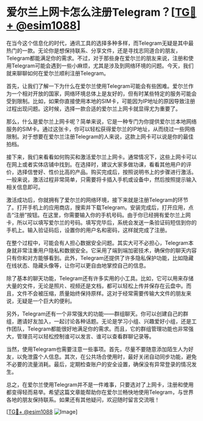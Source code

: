 # 爱尔兰上网卡怎么注册Telegram？[[TG💪+ @esim1088](https://t.me/s/esim1088)]

在当今这个信息化的时代，通讯工具的选择多种多样，而Telegram无疑是其中最热门的一款。无论你是想保持联系、分享文件，还是寻找志同道合的朋友，Telegram都能满足你的需求。不过，对于那些身在爱尔兰的朋友来说，注册和使用Telegram可能会遇到一些小麻烦，尤其是涉及到网络环境的问题。今天，我们就来聊聊如何在爱尔兰顺利注册Telegram。

首先，让我们了解一下为什么在爱尔兰使用Telegram可能会有些困难。爱尔兰作为一个相对开放的国家，网络环境总体上是友好的，但有时某些特定的服务可能会受到限制。比如，如果你直接使用本地的SIM卡，可能因为IP地址的原因导致注册过程出现问题。这时候，选择一款合适的爱尔兰上网卡就显得尤为重要了。

那么，什么是爱尔兰上网卡呢？简单来说，它是一种专门为你提供爱尔兰本地网络服务的SIM卡。通过这张卡，你可以轻松获得爱尔兰的IP地址，从而绕过一些网络限制。对于想要在爱尔兰注册Telegram的人来说，这款上网卡可以说是你的最佳拍档。

接下来，我们来看看如何购买和激活爱尔兰上网卡。通常情况下，这些上网卡可以在网上或者实体店铺中找到。在选择时，建议大家多做功课，看看其他用户的评价，选择信誉好、性价比高的产品。购买完成后，按照说明书上的步骤进行激活。一般来说，激活过程非常简单，只需要将卡插入手机或设备中，然后按照提示输入相关信息即可。

激活成功后，你就拥有了爱尔兰的网络环境，接下来就是注册Telegram的环节了。打开手机上的应用商店，搜索并下载Telegram。安装完成后，打开应用，点击“注册”按钮。在这里，你需要输入你的手机号码。由于你已经拥有爱尔兰上网卡，所以可以填写爱尔兰的号码。填写完毕后，系统会发送一条验证码短信到你的手机上。输入验证码后，设置你的用户名和密码，这样就完成了注册。

在整个过程中，可能会有人担心数据安全问题。其实大可不必担心，Telegram本身就非常注重用户隐私和数据安全。它采用了端到端加密技术，确保你的聊天内容只有你和对方能够看到。此外，Telegram还提供了许多隐私保护功能，比如隐藏在线状态、隐藏头像等，让你可以更自由地掌控自己的信息。

除了基本的聊天功能，Telegram还有许多实用的小工具。比如，它可以用来存储大量的文件，无论是照片、视频还是文档，都可以轻松上传并保存在云盘中。而且，文件不会被压缩，质量始终保持原样。这对于经常需要传输大文件的朋友来说，无疑是一个巨大的便利。

另外，Telegram还有一个非常强大的功能——群组聊天。你可以创建自己的群组，邀请好友加入，一起讨论各种话题。无论是学习小组、兴趣爱好小组，还是工作团队，Telegram都能很好地满足你的需求。而且，它的群组管理功能也非常强大，管理员可以轻松控制谁可以发言、谁可以查看群聊记录等。

当然，使用Telegram也需要注意一些事项。首先，尽量不要随意添加陌生人为好友，以免泄露个人信息。其次，在公共场合使用时，最好关闭自动同步功能，避免不必要的流量消耗。最后，定期检查账户的安全设置，确保没有异常登录的情况发生。

总之，在爱尔兰使用Telegram并不是一件难事，只要选对了上网卡，注册和使用都变得轻而易举。希望这篇文章能帮助你在爱尔兰畅快地使用Telegram，与世界各地的朋友保持联系。如果还有其他疑问，欢迎随时留言交流哦！

[[TG💪+ @esim1088](https://t.me/s/esim1088) ![Image](https://i.postimg.cc/4NQfJmqS/Snipaste-2025-05-13-00-14-12.png)]